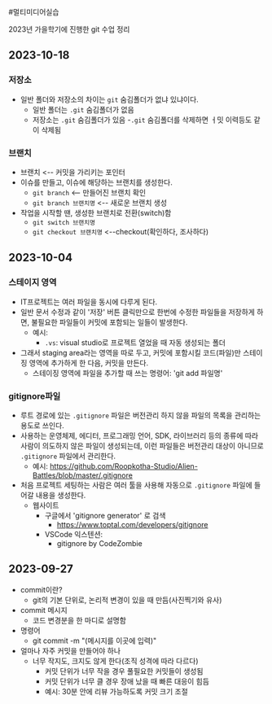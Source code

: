 #멀티미디어실습

2023년 가을학기에 진행한 git 수업 정리

## 2023-10-18
### 저장소
- 일반 폴더와 저장소의 차이는 `git` 숨김폴더가 없냐 있냐이다.
  - 일반 폴더는 `.git` 숨김폴더가 없음
  - 저장소는 `.git` 숨김폴더가 있음
-`.git` 숨김폴더를 삭제하면 ㅓ밋 이력등도 같이 삭제됨

### 브랜치
- 브랜치 <-- 커밋을 가리키는 포인터
- 이슈를 만들고, 이슈에 해당하는 브랜치를 생성한다.
  - `git branch` <-- 만들어진 브랜치 확인
  - `git branch 브랜치명` <-- 새로운 브랜치 생성
- 작업을 시작할 땐, 생성한 브랜치로 전환(switch)함
  - `git switch 브랜치명`
  - `git checkout 브랜치명` <--checkout(확인하다, 조사하다)

## 2023-10-04
### 스테이지 영역
- IT프로젝트는 여러 파일을 동시에 다루게 된다.
- 일반 문서 수정과 같이 '저장' 버튼 클릭만으로 한번에 수정한 파일들을 저장하게 하면, 불필요한 파일들이 커밋에 포함되는 일들이 발생한다.
  - 예시:
    - `.vs`: visual studio로 프로젝트 열었을 때 자동 생성되는 폴더
- 그래서 staging area라는 영역을 따로 두고, 커밋에 포함시킬 코드(파일)만 스테이징 영역에 추가하게 한 다음, 커밋을 만든다.
  - 스테이징 영역에 파일을 추가할 때 쓰는 명령어: 'git add 파일명'
### gitignore파일
- 루트 경로에 있는 `.gitignore` 파일은 버전관리 하지 않을 파일의 목록을 관리하는 용도로 쓰인다.
- 사용하는 운영체제, 에디터, 프로그래밍 언어, SDK, 라이브러리 등의 종류에 따라 사람이 의도하지 않은 파일이 생성되는데, 이런 파일들은 버전관리 대상이 아니므로  `.gitignore` 파일에서 관리한다.
  - 예시: https://github.com/Roopkotha-Studio/Alien-Battles/blob/master/.gitignore
- 처음 프로젝트 세팅하는 사람은 여러 툴을 사용해 자동으로 `.gitignore` 파일에 들어갈 내용을 생성한다.
  - 웹사이트 
    - 구글에서 'gitignore generator' 로 검색
      - https://www.toptal.com/developers/gitignore
    - VSCode 익스텐션:
      - gitignore by CodeZombie

## 2023-09-27
- commit이란?
    - git의 기본 단위로, 논리적 변경이 있을 때 만듬(사진찍기와 유사)
- commit 메시지
    - 코드 변경분을 한 마디로 설명함
- 명령어
    - git commit -m "(메시지를 이곳에 입력)"
- 얼마나 자주 커밋을 만들어야 하나
    - 너무 작지도, 크지도 않게 한다(조직 성격에 따라 다르다)
        - 커밋 단위가 너무 작을 경우 풀필요한 커밋들이 생성됨
        - 커밋 단위가 너무 클 경우 장애 났을 때 빠른 대응이 힘듬
        - 예시: 30분 안에 리뷰 가능하도록 커밋 크기 조절